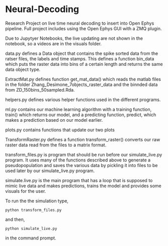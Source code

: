 # Neural-Decoding
Research Project on live time neural decoding to insert into Open Ephys pipeline. Full project includes using the Open Ephys GUI with a ZMQ plugin.

Due to Jupytyer Notebooks, the live updating are not shown in the notebook, so a videos are in the visuals folder.

data.py defines a Data object that contains the spike sorted data from the ratser files, the labels and time stamps. This defines a function bin_data which puts the raster data into bins of a certain length and returns the same data object type.

ExtractMat.py defines function get_mat_data() which reads the matlab files in the folder Zhang_Desimone_7objects_raster_data and the binnded data from ZD_150bins_50sampled.Rda.

helpers.py defines various helper functions used in the different programs.

ml.py contains our machine learning algorithm with a training function, train() which returns our model, and a predicting function, predict, which makes a prediction based on our model earlier.

plots.py contains functions that update our two plots

TransformRaster.py defines a function transform_raster() converts our raw raster data read from the files to a matrix format.

transform_files.py is program that should be run before our simulate_live.py program. It uses many of the functions described above to generate a pseudopopulation and saves the various data by pickling it into files to be used later by our simulate_live.py program.

simulate.live.py is the main program that has a loop that is supposed to mimic live data and makes predictions, trains the model and provides some visuals for the user.

To run the the simulation type, 

```shell
python transform_files.py
```
and then,

```shell
python simulate_live.py
```
in the command prompt.
